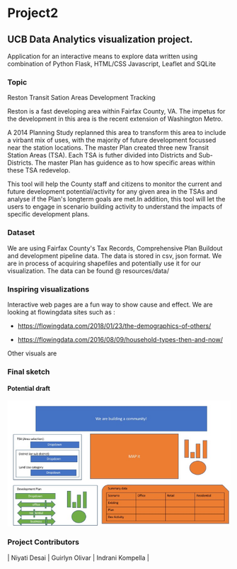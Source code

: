 # Project2

## UCB Data Analytics visualization project.

Application for an interactive means to explore data written using combination of Python Flask, HTML/CSS Javascript, Leaflet and SQLite

### Topic 

Reston Transit Sation Areas Development Tracking

Reston is a fast developing area within Fairfax County, VA. The impetus for the development  in this area is the recent extension of Washington Metro. 

A 2014 Planning Study replanned this area to transform this area to include a virbant mix of uses, with the majority of future development focussed near the station locations. The master Plan created three new Transit Station Areas (TSA). Each TSA is futher divided into Districts and Sub-Districts. The master Plan has guidence as to how specific areas within these TSA redevelop.

This tool will help the County staff and citizens to monitor the current and future development potential/activity for any given area in the TSAs and analyse if the Plan's longterm goals are met.In addition, this tool will let the users  to engage in scenario building activity to understand the impacts of specific development plans. 



### Dataset

We are using Fairfax County's Tax Records, Comprehensive Plan Buildout and development pipeline data. The data is stored in csv, json format. We are in process of acquiring shapefiles and potentially use it for our visualization.
The data can be found @ resources/data/



### Inspiring visualizations

Interactive web pages are a fun way to show cause and effect. We are looking at flowingdata sites such as :

- https://flowingdata.com/2018/01/23/the-demographics-of-others/

- https://flowingdata.com/2016/08/09/household-types-then-and-now/


Other visuals are <TO BE ADDED>

### Final sketch

<TO BE ADDED>

#### Potential draft 

![Visual1](resources/draft_visual/Slide1.jpeg)


### Project Contributors

| Niyati Desai  |   Guirlyn Olivar  |   Indrani Kompella |
